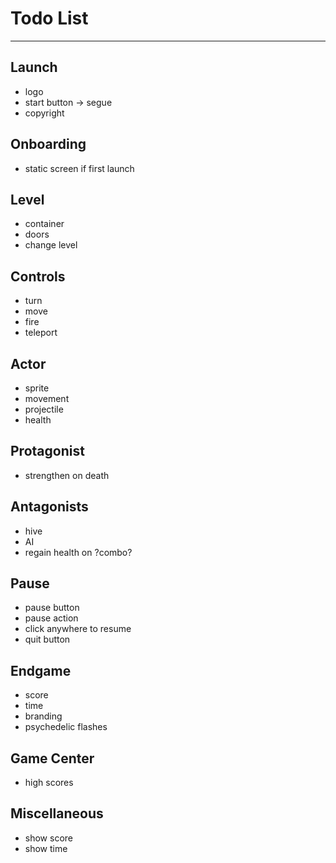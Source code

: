 # Todo List

---

## Launch
* logo
* start button -> segue
* copyright

## Onboarding
* static screen if first launch

## Level
* container
* doors
* change level

## Controls
* turn
* move
* fire
* teleport

## Actor
* sprite
* movement
* projectile
* health

## Protagonist
* strengthen on death

## Antagonists
* hive
* AI
* regain health on ?combo?

## Pause
* pause button
* pause action
* click anywhere to resume
* quit button

## Endgame
* score
* time
* branding
* psychedelic flashes

## Game Center
* high scores

## Miscellaneous
* show score
* show time

